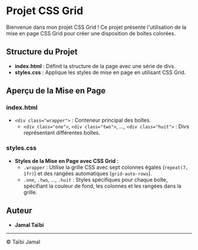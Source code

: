 # Projet CSS Grid

Bienvenue dans mon projet CSS Grid ! Ce projet présente l'utilisation de la mise en page CSS Grid pour créer une disposition de boîtes colorées.

## Structure du Projet

- **index.html** : Définit la structure de la page avec une série de divs.
- **styles.css** : Applique les styles de mise en page en utilisant CSS Grid.

## Aperçu de la Mise en Page

### index.html

- `<div class="wrapper">` : Conteneur principal des boîtes.
  - `<div class="one">`, `<div class="two">`, ..., `<div class="huit">` : Divs représentant différentes boîtes.

### styles.css

- **Styles de la Mise en Page avec CSS Grid** :
  - `.wrapper` : Utilise la grille CSS avec sept colonnes égales (`repeat(7, 1fr)`) et des rangées automatiques (`grid-auto-rows`).
  - `.one`, `.two`, ..., `.huit` : Styles spécifiques pour chaque boîte, spécifiant la couleur de fond, les colonnes et les rangées dans la grille.

## Auteur

- **Jamal Taïbi**

---

© Taïbi Jamal
